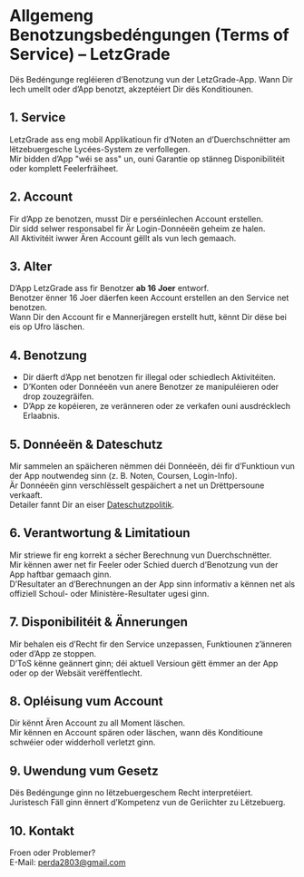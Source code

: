 # Allgemeng Benotzungsbedéngungen (Terms of Service) – LetzGrade

Dës Bedéngunge regléieren d’Benotzung vun der LetzGrade-App. Wann Dir Iech umellt oder d’App benotzt, akzeptéiert Dir dës Konditiounen.

## 1. Service

LetzGrade ass eng mobil Applikatioun fir d’Noten an d’Duerchschnëtter am lëtzebuergesche Lycées-System ze verfollegen.  
Mir bidden d’App "wéi se ass" un, ouni Garantie op stänneg Disponibilitéit oder komplett Feelerfräiheet.

## 2. Account

Fir d’App ze benotzen, musst Dir e perséinlechen Account erstellen.  
Dir sidd selwer responsabel fir Är Login-Donnéeën geheim ze halen.  
All Aktivitéit iwwer Ären Account gëllt als vun Iech gemaach.

## 3. Alter

D’App LetzGrade ass fir Benotzer **ab 16 Joer** entworf.  
Benotzer ënner 16 Joer däerfen keen Account erstellen an den Service net benotzen.  
Wann Dir den Account fir e Mannerjäregen erstellt hutt, kënnt Dir dëse bei eis op Ufro läschen.

## 4. Benotzung

- Dir däerft d’App net benotzen fir illegal oder schiedlech Aktivitéiten.  
- D’Konten oder Donnéeën vun anere Benotzer ze manipuléieren oder drop zouzegräifen.  
- D’App ze kopéieren, ze veränneren oder ze verkafen ouni ausdrécklech Erlaabnis.

## 5. Donnéeën & Dateschutz

Mir sammelen an späicheren nëmmen déi Donnéeën, déi fir d’Funktioun vun der App noutwendeg sinn (z. B. Noten, Coursen, Login-Info).  
Är Donnéeën ginn verschlësselt gespäichert a net un Drëttpersoune verkaaft.  
Detailer fannt Dir an eiser [Dateschutzpolitik](/policy).

## 6. Verantwortung & Limitatioun

Mir striewe fir eng korrekt a sécher Berechnung vun Duerchschnëtter.  
Mir kënnen awer net fir Feeler oder Schied duerch d’Benotzung vun der App haftbar gemaach ginn.  
D’Resultater an d’Berechnungen an der App sinn informativ a kënnen net als offiziell Schoul- oder Ministère-Resultater ugesi ginn.

## 7. Disponibilitéit & Ännerungen

Mir behalen eis d’Recht fir den Service unzepassen, Funktiounen z’änneren oder d’App ze stoppen.  
D’ToS kënne geännert ginn; déi aktuell Versioun gëtt ëmmer an der App oder op der Websäit verëffentlecht.

## 8. Opléisung vum Account

Dir kënnt Ären Account zu all Moment läschen.  
Mir kënnen en Account spären oder läschen, wann dës Konditioune schwéier oder widderholl verletzt ginn.

## 9. Uwendung vum Gesetz

Dës Bedéngunge ginn no lëtzebuergeschem Recht interpretéiert.  
Juristesch Fäll ginn ënnert d’Kompetenz vun de Geriichter zu Lëtzebuerg.

## 10. Kontakt

Froen oder Problemer?  
E-Mail: [perda2803@gmail.com](mailto:perda2803@gmail.com)

